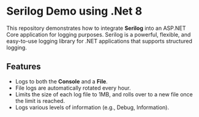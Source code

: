 # Serilog Demo using .Net 8

This repository demonstrates how to integrate **Serilog** into an ASP.NET Core application for logging purposes. Serilog is a powerful, flexible, and easy-to-use logging library for .NET applications that supports structured logging.

## Features

- Logs to both the **Console** and a **File**.
- File logs are automatically rotated every hour.
- Limits the size of each log file to 1MB, and rolls over to a new file once the limit is reached.
- Logs various levels of information (e.g., Debug, Information).
